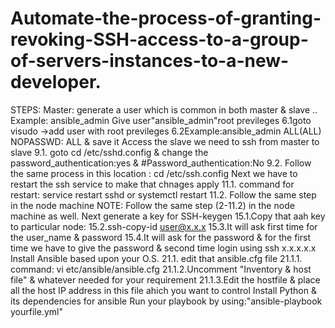 # Automate-the-process-of-granting-revoking-SSH-access-to-a-group-of-servers-instances-to-a-new-developer.
STEPS:
Master: 
generate a user which is common in both master & slave .. Example: ansible_admin
Give user"ansible_admin"root previleges
  6.1goto visudo ->add user with root previleges
  6.2Example:ansible_admin ALL(ALL) NOPASSWD: ALL & save it
Access the slave we need to ssh from master to slave
 9.1. goto  cd /etc/sshd.config & change the password_authentication:yes & #Password_authentication:No
 9.2. Follow the same process in this location : cd /etc/ssh.config
Next we have to restart the ssh service to make that chnages apply
  11.1. command for restart:  service restart sshd or systemctl  restart
  11.2. Follow the same step in the node machine
NOTE: Follow the same step (2-11.2) in the node machine as well.
Next generate a key for  SSH-keygen
  15.1.Copy that aah key to particular node:
  15.2.ssh-copy-id user@x.x.x
  15.3.It will ask first time for the user_name & password
  15.4.It will ask for the password & for the first time we have to give the password & second time login using ssh x.x.x.x.x
Install Ansible based upon your O.S.
  21.1. edit that ansible.cfg file
      21.1.1. command: vi etc/ansible/ansible.cfg
       21.1.2.Uncomment "Inventory &  host file" & whatever needed for your requirement
       21.1.3.Edit the hostfile & place all the host IP address in this file ahich you want to control
Install Python & its dependencies for ansible
Run your playbook by using:"ansible-playbook yourfile.yml"

